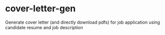 # cover-letter-gen
Generate cover letter (and directly download pdfs) for job application using candidate resume and job description
